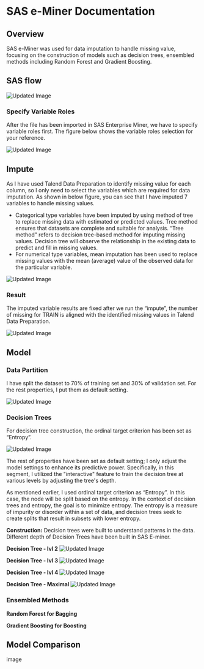# SAS e-Miner Documentation

## Overview
SAS e-Miner was used for data imputation to handle missing value, focusing on the construction of models such as decision trees, ensembled methods including Random Forest and Gradient Boosting.

## SAS flow

![Updated Image](https://github.com/sokqi918/WQD7005_AA1/blob/main/SAS%20Enterprise%20Miner/SAS%20flow.jpg)

### Specify Variable Roles
After the file has been imported in SAS Enterprise Miner, we have to specify variable roles first. The figure below shows the variable roles selection for your reference.

![Updated Image](https://github.com/sokqi918/WQD7005_AA1/blob/main/SAS%20Enterprise%20Miner/Variable%20role.jpg)

## Impute

As I have used Talend Data Preparation to identify missing value for each column, so I only need to select the variables which are required for data imputation. As shown in below figure, you can see that I have imputed 7 variables to handle missing values.
-	Categorical type variables have been imputed by using method of tree to replace missing data with estimated or predicted values. Tree method ensures that datasets are complete and suitable for analysis. “Tree method” refers to decision tree-based method for imputing missing values. Decision tree will observe the relationship in the existing data to predict and fill in missing values.
-	For numerical type variables, mean imputation has been used to replace missing values with the mean (average) value of the observed data for the particular variable.

![Updated Image](https://github.com/sokqi918/WQD7005_AA1/blob/main/SAS%20Enterprise%20Miner/Data%20Imputation.jpg)

### Result
The imputed variable results are fixed after we run the “impute”, the number of missing for TRAIN is aligned with the identified missing values in Talend Data Preparation.

![Updated Image](https://github.com/sokqi918/WQD7005_AA1/blob/main/SAS%20Enterprise%20Miner/Data%20Imputation%20result.jpg)

## Model

### Data Partition
I have split the dataset to 70% of training set and 30% of validation set. For the rest properties, I put them as default setting.

![Updated Image](https://github.com/sokqi918/WQD7005_AA1/blob/main/SAS%20Enterprise%20Miner/Data%20partition.jpg)

### Decision Trees

For decision tree construction, the ordinal target criterion has been set as “Entropy”.

![Updated Image](https://github.com/sokqi918/WQD7005_AA1/blob/main/SAS%20Enterprise%20Miner/decision%20tree%20construction.jpg)

The rest of properties have been set as default setting; I only adjust the model settings to enhance its predictive power. Specifically, in this segment, I utilized the "interactive" feature to train the decision tree at various levels by adjusting the tree's depth.

As mentioned earlier, I used ordinal target criterion as “Entropy”. In this case, the node will be split based on the entropy. In the context of decision trees and entropy, the goal is to minimize entropy. The entropy is a measure of impurity or disorder within a set of data, and decision trees seek to create splits that result in subsets with lower entropy. 

**Construction:** Decision trees were built to understand patterns in the data. Different depth of Decision Trees have been built in SAS E-miner.

**Decision Tree - lvl 2**
![Updated Image](https://github.com/sokqi918/WQD7005_AA1/blob/main/SAS%20Enterprise%20Miner/decisiontreelvl2.jpg)

**Decision Tree - lvl 3**
![Updated Image](https://github.com/sokqi918/WQD7005_AA1/blob/main/SAS%20Enterprise%20Miner/decisiontreelvl3.jpg)

**Decision Tree - lvl 4**
![Updated Image](https://github.com/sokqi918/WQD7005_AA1/blob/main/SAS%20Enterprise%20Miner/decisiontreelvl4.jpg)

**Decision Tree - Maximal**
![Updated Image](https://github.com/sokqi918/WQD7005_AA1/blob/main/SAS%20Enterprise%20Miner/decisiontreemaximal.jpg)


### Ensembled Methods
**Random Forest for Bagging**

**Gradient Boosting for Boosting**


## Model Comparison

image
